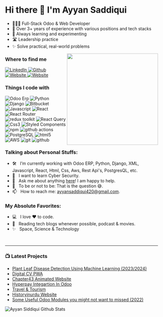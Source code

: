 <h1 align="left"> Hi there 👋 I'm Ayyan Saddiqui </h1>

- 👨🏻‍💻 Full-Stack Odoo & Web Developer
- 🧠 Over 3+ years of experience with various positions and tech stacks
- 🤔 Always learning and experimenting
- 🛣️ Leadership practice
- ✨ Solve practical, real-world problems

<img align="right" src="https://res.cloudinary.com/ayyan/image/upload/v1698844040/307870095_400405195575740_5521593449668351703_n_a4ybpc.jpg" height="300" width="300">

<h3>Where to find me</h3>
<p>
  <a href="https://www.linkedin.com/in/ayyan-siddiqui-211547204/" target="_blank">
    <img alt="LinkedIn" src="https://img.shields.io/badge/linkedin-%230077B5.svg?&style=for-the-badge&logo=linkedin&logoColor=white" />
  </a>
<a href="https://github.com/Ayyan420" target="_blank">
  <img alt="Github" src="https://img.shields.io/badge/GitHub-%2312100E.svg?&style=for-the-badge&logo=Github&logoColor=white" />
</a>
<a href="https://contact.fyi/rylctcvsju" target="_blank">
  <img alt="Website" src="https://img.shields.io/badge/website-orange.svg?&style=for-the-badge&logo=Website&logoColor=white" />
</a>

<a href="https://github.com/Ayyan420/Ayyan420/blob/main/Ayyan_Siddiqui_Odoo_Web_CV.pdf" target="_blank">
  <img alt="Website" src="https://img.shields.io/badge/resume-green.svg?&style=for-the-badge&logo=Resume&logoColor=white" />
</a>

</p>
<h3>Things I code with</h3>
<p>
  <img alt="Odoo Erp" src="https://img.shields.io/badge/-Odoo%20ERP-714b67?style=flat-square&logo=Odoo%20ERP&logoColor=black" />
  <img alt="Python" src="https://img.shields.io/badge/-Python-376c99?style=flat-square&logo=Python&logoColor=yellow" />
  <img alt="Django" src="https://img.shields.io/badge/-Django-black?style=flat-square&logo=Django&logoColor=white" />
  <img alt="Bitbucket" src="https://img.shields.io/badge/-Bitbucket-blue?style=flat-square&logo=Bitbucket&logoColor=black" />

  <img alt="Javascript" src="https://img.shields.io/badge/-Javascript-F7DF1E?style=flat-square&logo=Javascript&logoColor=black" />
  <img alt="React" src="https://img.shields.io/badge/-React-45b8d8?style=flat-square&logo=react&logoColor=white" />
  <img alt="React Router" src="https://img.shields.io/badge/-React%20Router-CA4245?logo=react-router&logoColor=white" /> 
  <img alt="redux toolkit" src="https://img.shields.io/badge/Redux-Toolkit-764ABC?logo=redux" />
  <img alt="React Query" src="https://img.shields.io/badge/React Query-FF4154?style=flat-square&logo=React Query&logoColor=white"
  />
  <img alt="Css3" src="https://img.shields.io/badge/-Css-1572B6?style=flat-square&logo=CSS3&logoColor=white" />
  <img alt="Styled Components" src="https://img.shields.io/badge/-Styled_Components-db7092?style=flat-square&logo=styled-components&logoColor=white" />
  <img alt="npm" src="https://img.shields.io/badge/-NPM-CB3837?style=flat-square&logo=npm&logoColor=white" />
  <img alt="github actions" src="https://img.shields.io/badge/-Github_Actions-2088FF?style=flat-square&logo=github-actions&logoColor=white" />
  <img alt="PostgreSQL" src="https://img.shields.io/badge/PostgreSQL-4169E1?style=flat-square&logo=PostgreSQL&logoColor=white" />
   <img alt="html5" src="https://img.shields.io/badge/-HTML5-E34F26?style=flat-square&logo=html5&logoColor=white" />
   <img alt="AWS" src="https://img.shields.io/badge/AWS-232F3E?style=flat-square&logo=Amazon AWS&logoColor=white"
   />
   <img alt="git" src="https://img.shields.io/badge/-Git-F05032?style=flat-square&logo=git&logoColor=white" />
   <img alt="github" src="https://img.shields.io/badge/Github-181717?style=flat-square&logo=GitHub&logoColor=white"
   />
</p>

<h3>Talking about Personal Stuffs:</h3>

- 🛠 &nbsp; I’m currently working with Odoo ERP, Python, Django, XML, Javascript, React, Html, Css, Aws, Rest Api's, PostgresQL, etc.
- 🌱 &nbsp; I want to learn Cyber Security.
- 💬 &nbsp; Ask me about anything [here](https://contact.fyi/rylctcvsju)! I am happy to help.
- 👾 &nbsp; To be or not to be: That is the question 😅.
- 📫 &nbsp; How to reach me: ayyansaddiqui420@gmail.com.

<h3>My Absolute Favorites:</h3>

- 💻 &nbsp; I love ❤️ to code.
- 📰 &nbsp; Reading tech blogs whenever possible, podcast & movies.
- ✨ &nbsp; Space, Science & Technology

<br />

---

### 📺 Latest Projects
- [Plant Leaf Disease Detection Using Machine Learning (2023/2024)](https://github.com/Ayyan420?tab=repositories)
- [Digital CV PWA](https://github.com/Ayyan420?tab=repositories)
- [Chapter43 Animated Website](https://github.com/Ayyan420?tab=repositories)
- [Hyperpay Integartion In Odoo](https://github.com/Ayyan420?tab=repositories)
- [Travel & Tourism](https://github.com/Ayyan420?tab=repositories)
- [Historyinurdu Website](https://github.com/Ayyan420?tab=repositories)
- [Some Useful Odoo Modules you might not want to missed (2022)](https://github.com/Ayyan420?tab=repositories)

<img align="left" alt="Ayyan Siddiqui Github Stats" src="https://github-readme-stats.vercel.app/api?username=Ayyan420&show_icons=true&hide_border=true" />
